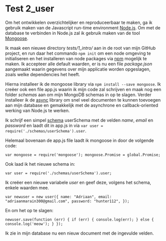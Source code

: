 # Test 2_user #

Om het ontwikkelen overzichtelijker en reproduceerbaar te maken, ga ik gebruik maken van de Javascript run-time environment [Node.js](https://nodejs.org/en/). Om met de database te verbinden in Node.js zal ik gebruik maken van de tool [Mongoose](https://www.npmjs.com/package/mongoose).

Ik maak een nieuwe directory *tests/1_intro/* aan in de root van mijn GitHub project, en run daar het commando `npm init` om een node omgeving te initialiseren en het installeren van node packages via [npm](https://www.npmjs.com/) mogelijk te maken. Ik accepteer alle default waarden, er is nu een file *package.json* aangemaakt waarin gegevens over mijn applicatie worden opgeslagen, zoals welke dependencies het heeft.

Hierna installeer ik de mongoose library via `npm install --save mongoose`. Ik creëer ook een file app.js waarin ik mijn code zal schrijven en maak nog een folder *schemas* aan om mijn MongoDB schemas in op te slagen. Verder installeer ik de [async](https://www.npmjs.com/package/async) library om snel veel documenten te kunnen toevoegen aan mijn database en gemakkelijk met de asynchrone en callback-oriented werking van Node.js te werken.

Ik schrijf een simpel [schema](https://github.com/AdrianMrn/Research-MongoDB/blob/master/tests/2_user/schemas/userSchema.js) userSchema met de velden *name*, *email* en *password* en laadt dit in app.js in via `var user = require('./schemas/userSchema').user`.

Helemaal bovenaan de app.js file laadt ik mongoose in door de volgende code:

`var mongoose = require('mongoose');
mongoose.Promise = global.Promise;`

Ook laad ik het nieuwe schema in:

`var user = require('./schemas/userSchema').user;`

Ik creëer een nieuwe variabele *user* en geef deze, volgens het schema, enkele waarden mee.

`var newuser = new user({
    name: "Adriaan",
    email: "adriaanmarain300@gmail.com",
    password: "hunter112",
});`

En om het op te slagen:

`newuser.save(function (err) {
    if (err) {
        console.log(err);
    } else {
        console.log('meow');
    }
});`

Ik zie in mijn database nu een nieuw document met de ingevulde velden.